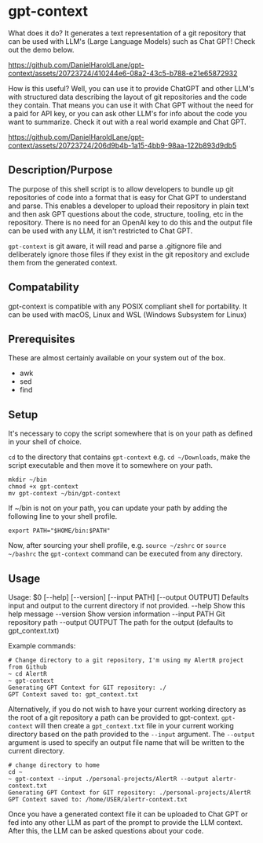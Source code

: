 # gpt-context

What does it do? It generates a text representation of a git repository that can be used with LLM's (Large Language Models) such as Chat GPT! Check out the demo below.

https://github.com/DanielHaroldLane/gpt-context/assets/20723724/410244e6-08a2-43c5-b788-e21e65872932

How is this useful? Well, you can use it to provide ChatGPT and other LLM's with structured data describing the layout of git repositories and the code they contain. That means you can use it with Chat GPT without the need for a paid for API key, or you can ask other LLM's for info about the code you want to summarize.
Check it out with a real world example and Chat GPT.

https://github.com/DanielHaroldLane/gpt-context/assets/20723724/206d9b4b-1a15-4bb9-98aa-122b893d9db5


## Description/Purpose

The purpose of this shell script is to allow developers to bundle up git repositories of code into a format that is easy for Chat GPT to understand and parse. This enables a developer to upload their repository in plain text and then ask GPT questions about the code, structure, tooling, etc in the repository. There is no need for an OpenAI key to do this and the output file can be used with any LLM, it isn't restricted to Chat GPT.

`gpt-context` is git aware, it will read and parse a .gitignore file and deliberately ignore those files if they exist in the git repository and exclude them from the generated context.

## Compatability

gpt-context is compatible with any POSIX compliant shell for portability. It can be used with macOS, Linux and WSL (Windows Subsystem for Linux)

## Prerequisites

These are almost certainly available on your system out of the box.

- awk
- sed
- find

## Setup

It's necessary to copy the script somewhere that is on your path as defined in your shell of choice. 

`cd` to the directory that contains `gpt-context` e.g. `cd ~/Downloads`, make the script executable and then move it to somewhere on your path.

```
mkdir ~/bin
chmod +x gpt-context
mv gpt-context ~/bin/gpt-context
```

If ~/bin is not on your path, you can update your path by adding the following line to your shell profile.

```
export PATH="$HOME/bin:$PATH"
```
Now, after sourcing your shell profile, e.g. `source ~/zshrc` or `source ~/bashrc` the `gpt-context` command can be executed from any directory.

## Usage

Usage: $0 [--help] [--version] [--input PATH] [--output OUTPUT]
  Defaults input and output to the current directory if not provided.
  --help         Show this help message
  --version      Show version information
  --input  PATH  Git repository path
  --output OUTPUT The path for the output (defaults to gpt_context.txt)

Example commands:

```
# Change directory to a git repository, I'm using my AlertR project from Github
~ cd AlertR
~ gpt-context
Generating GPT Context for GIT repository: ./
GPT Context saved to: gpt_context.txt
```

Alternatively, if you do not wish to have your current working directory as the root of a git repository a path can be provided to gpt-context. `gpt-context` will then create a `gpt_context.txt` file in your current working directory based on the path provided to the `--input` argument.
The `--output` argument is used to specify an output file name that will be written to the current directory.

```
# change directory to home
cd ~
~ gpt-context --input ./personal-projects/AlertR --output alertr-context.txt
Generating GPT Context for GIT repository: ./personal-projects/AlertR
GPT Context saved to: /home/USER/alertr-context.txt
```

Once you have a generated context file it can be uploaded to Chat GPT or fed into any other LLM as part of the prompt to provide the LLM context. After this, the LLM can be asked questions about your code.


